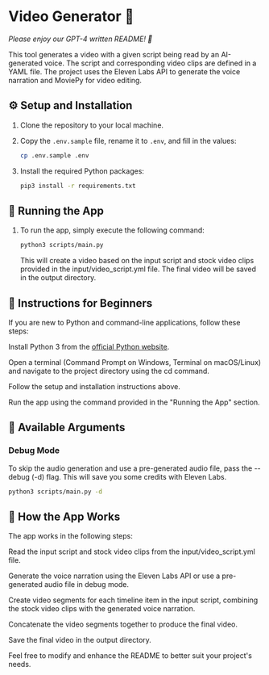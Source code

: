 # Video Generator 🎥

_Please enjoy our GPT-4 written README! 🤖_

This tool generates a video with a given script being read by an AI-generated voice. The script and corresponding video clips are defined in a YAML file. The project uses the Eleven Labs API to generate the voice narration and MoviePy for video editing.

## ⚙️ Setup and Installation

1. Clone the repository to your local machine.

2. Copy the `.env.sample` file, rename it to `.env`, and fill in the values:
	```bash
	cp .env.sample .env
	```

3. Install the required Python packages:
	```bash
	pip3 install -r requirements.txt
	```

## 🚀 Running the App

1. To run the app, simply execute the following command:
	```bash
	python3 scripts/main.py
	```
	This will create a video based on the input script and stock video clips provided in the input/video_script.yml file. The final video will be saved in the output directory.

## 🔰 Instructions for Beginners

If you are new to Python and command-line applications, follow these steps:

Install Python 3 from the [official Python website](https://www.python.org/downloads/).

Open a terminal (Command Prompt on Windows, Terminal on macOS/Linux) and navigate to the project directory using the cd command.

Follow the setup and installation instructions above.

Run the app using the command provided in the "Running the App" section.

## 🔧 Available Arguments

### Debug Mode
To skip the audio generation and use a pre-generated audio file, pass the --debug (-d) flag. This will save you some credits with Eleven Labs.

```bash
python3 scripts/main.py -d
```

## 📖 How the App Works
The app works in the following steps:

Read the input script and stock video clips from the input/video_script.yml file.

Generate the voice narration using the Eleven Labs API or use a pre-generated audio file in debug mode.

Create video segments for each timeline item in the input script, combining the stock video clips with the generated voice narration.

Concatenate the video segments together to produce the final video.

Save the final video in the output directory.


Feel free to modify and enhance the README to better suit your project's needs.